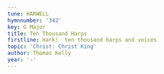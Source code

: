```yaml
---
tune: HARWELL
hymnnumber: '342'
key: G Major
title: Ten Thousand Harps
firstline: Hark!  ten thousand harps and voices
topic: 'Christ: Christ King'
author: Thomas Kelly
year: '-'
---
```

